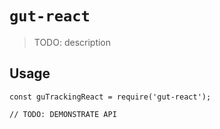 # `gut-react`

> TODO: description

## Usage

```
const guTrackingReact = require('gut-react');

// TODO: DEMONSTRATE API
```
